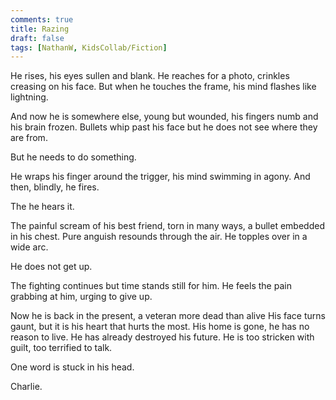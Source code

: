 ```yaml
---
comments: true
title: Razing
draft: false
tags: [NathanW, KidsCollab/Fiction]
---
```

 
He rises, his eyes sullen and blank. He reaches for a photo, crinkles creasing on his face. But when he touches the frame, his mind flashes like lightning.

And now he is somewhere else, young but wounded, his fingers numb and his brain frozen. Bullets whip past his face but he does not see where they are from.

But he needs to do something.

He wraps his finger around the trigger, his mind swimming in agony. And then, blindly, he fires.

The he hears it.

The painful scream of his best friend, torn in many ways, a bullet embedded in his chest. Pure anguish resounds through the air. He topples over in a wide arc.

He does not get up.

The fighting continues but time stands still for him. He feels the pain grabbing at him, urging to give up.

Now he is back in the present, a veteran more dead than alive His face turns gaunt, but it is his heart that hurts the most. His home is gone, he has no reason to live. He has already destroyed his future. He is too stricken with guilt, too terrified to talk.

One word is stuck in his head.

Charlie.
